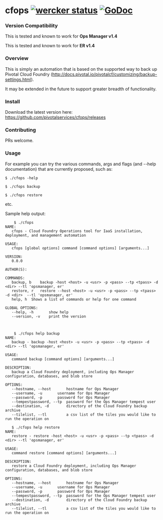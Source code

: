 cfops [![wercker status](https://app.wercker.com/status/d0a50d426b77a9f73da0fe4f383ad624/s/master "wercker status")](https://app.wercker.com/project/bykey/d0a50d426b77a9f73da0fe4f383ad624) [![GoDoc](http://godoc.org/github.com/pivotalservices/cfops?status.png)](http://godoc.org/github.com/pivotalservices/cfops)
======

### Version Compatibility
This is tested and known to work for **Ops Manager v1.4**

This is tested and known to work for **ER v1.4**

### Overview

This is simply an automation that is based on the supported way to back up Pivotal Cloud Foundry (http://docs.pivotal.io/pivotalcf/customizing/backup-settings.html).

It may be extended in the future to support greater breadth of functionality.


### Install

Download the latest version here:
https://github.com/pivotalservices/cfops/releases

### Contributing

PRs welcome.

### Usage

For example you can try the various commands, args and flags (and --help documentation) that are currently proposed, such as:

    $ ./cfops -help

    $ ./cfops backup

    $ ./cfops restore

etc.


Sample help output:
```
    $ ./cfops
NAME:
   cfops - Cloud Foundry Operations tool for IaaS installation, deployment, and management automation

USAGE:
   cfops [global options] command [command options] [arguments...]

VERSION:
   0.0.0

AUTHOR(S):

COMMANDS:
   backup, b	backup -host <host> -u <usr> -p <pass> --tp <tpass> -d <dir> --tl 'opsmanager, er'
   restore, r	restore --host <host> -u <usr> -p <pass> --tp <tpass> -d <dir>  --tl 'opsmanager, er'
   help, h	Shows a list of commands or help for one command

GLOBAL OPTIONS:
   --help, -h		show help
   --version, -v	print the version
    
    
    
    $ ./cfops help backup
NAME:
   backup - backup -host <host> -u <usr> -p <pass> --tp <tpass> -d <dir> --tl 'opsmanager, er'

USAGE:
   command backup [command options] [arguments...]

DESCRIPTION:
   backup a Cloud Foundry deployment, including Ops Manager configuration, databases, and blob store

OPTIONS:
   --hostname, --host 		hostname for Ops Manager
   --username, -u 		username for Ops Manager
   --password, -p 		password for Ops Manager
   --tempestpassword, --tp 	password for the Ops Manager tempest user
   --destination, -d 		directory of the Cloud Foundry backup archive
   --tilelist, --tl 		a csv list of the tiles you would like to run the operation on
   
   $ ./cfops help restore
NAME:
   restore - restore -host <host> -u <usr> -p <pass> --tp <tpass> -d <dir> --tl 'opsmanager, er'

USAGE:
   command restore [command options] [arguments...]

DESCRIPTION:
   restore a Cloud Foundry deployment, including Ops Manager configuration, databases, and blob store

OPTIONS:
   --hostname, --host 		hostname for Ops Manager
   --username, -u 		username for Ops Manager
   --password, -p 		password for Ops Manager
   --tempestpassword, --tp 	password for the Ops Manager tempest user
   --destination, -d 		directory of the Cloud Foundry backup archive
   --tilelist, --tl 		a csv list of the tiles you would like to run the operation on

```






